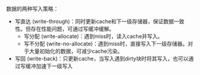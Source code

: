 数据的两种写入策略：
- 写直达 (write-through)：同时更新cache和下一级存储器，保证数据一致性。但存在性能问题，可通过写缓冲缓解。
    - 写分配 (write-allocate)：遇到miss时，读入cache并写入。
    - 写不分配 (write-no-allocate)：遇到miss时，直接写入下一级存储器。对于大量初始化的数据，可减少cache污染。
- 写回 (write-back)：只更新cache，当写入遇到dirty块时将其写入，也可以通过写缓冲加速下一级写入
